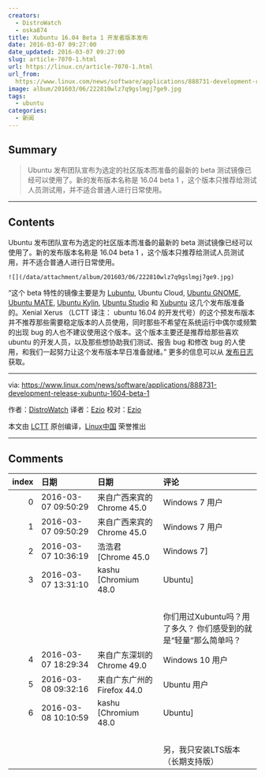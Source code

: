 ```yaml
---
creators:
  - DistroWatch
  - oska874
title: Xubuntu 16.04 Beta 1 开发者版本发布
date: 2016-03-07 09:27:00
date_updated: 2016-03-07 09:27:00
slug: article-7070-1.html
url: https://linux.cn/article-7070-1.html
url_from: 
  https://www.linux.com/news/software/applications/888731-development-release-xubuntu-1604-beta-1
image: album/201603/06/222810wlz7q9gslmgj7ge9.jpg
tags:
  - ubuntu
categories:
  - 新闻
---
```


## Summary

> Ubuntu 发布团队宣布为选定的社区版本而准备的最新的 beta 测试镜像已经可以使用了。新的发布版本名称是 16.04 beta 1 ，这个版本只推荐给测试人员测试用，并不适合普通人进行日常使用。

***

<!-- more -->

## Contents

Ubuntu 发布团队宣布为选定的社区版本而准备的最新的 beta 测试镜像已经可以使用了。新的发布版本名称是 16.04 beta 1 ，这个版本只推荐给测试人员测试用，并不适合普通人进行日常使用。

`![](/data/attachment/album/201603/06/222810wlz7q9gslmgj7ge9.jpg)`

“这个 beta 特性的镜像主要是为 [Lubuntu](http://distrowatch.com/lubuntu), Ubuntu Cloud, [Ubuntu GNOME](http://distrowatch.com/ubuntugnome), [Ubuntu MATE](http://distrowatch.com/ubuntumate), [Ubuntu Kylin](http://distrowatch.com/ubuntukylin), [Ubuntu Studio](http://distrowatch.com/ubuntustudio) 和 [Xubuntu](http://distrowatch.com/xubuntu) 这几个发布版准备的。Xenial Xerus （LCTT 译注： ubuntu 16.04 的开发代号）的这个预发布版本并不推荐那些需要稳定版本的人员使用，同时那些不希望在系统运行中偶尔或频繁的出现 bug 的人也不建议使用这个版本。这个版本主要还是推荐给那些喜欢 ubuntu 的开发人员，以及那些想协助我们测试、报告 bug 和修改 bug 的人使用，和我们一起努力让这个发布版本早日准备就绪。” 更多的信息可以从 [发布日志](https://lists.ubuntu.com/archives/ubuntu-devel-announce/2016-February/001173.html) 获取。

---

via: <https://www.linux.com/news/software/applications/888731-development-release-xubuntu-1604-beta-1>

作者：[DistroWatch](https://www.linux.com/community/forums/person/284) 译者：[Ezio](https://github.com/oska874) 校对：[Ezio](https://github.com/oska874)

本文由 [LCTT](https://github.com/LCTT/TranslateProject) 原创编译，[Linux中国](https://linux.cn/) 荣誉推出

***

## Comments

|   index | 日期                | 日期                                       | 评论                                                                                                                        |
|--------:|:--------------------|:-------------------------------------------|:----------------------------------------------------------------------------------------------------------------------------|
|       0 | 2016-03-07 09:50:29 | 来自广西来宾的 Chrome 45.0|Windows 7 用户  | 用轻量级桌面的应该选择debian                                                                     |
|       1 | 2016-03-07 09:50:29 | 来自广西来宾的 Chrome 45.0|Windows 7 用户  | 用轻量级桌面的应该选择debian                                                                     |
|       2 | 2016-03-07 10:36:19 | 浩浩君 [Chrome 45.0|Windows 7]             | 看各种发行版都没新鲜感了！                                                                       |
|       3 | 2016-03-07 13:31:10 | kashu [Chromium 48.0|Ubuntu]               | 我笔记本上只有Xubuntu，很好用。<br />                                                            |
|         |                     |                                            | <br />                                                                                           |
|         |                     |                                            | 你们用过Xubuntu吗？用了多久？ 你们感受到的就是“轻量”那么简单吗？                                                            |
|       4 | 2016-03-07 18:29:34 | 来自广东深圳的 Chrome 49.0|Windows 10 用户 | 用轻量级桌面的应该选择debian                                                                     |
|       5 | 2016-03-08 09:32:16 | 来自广东广州的 Firefox 44.0|Ubuntu 用户    | 工作在用，从15.04开始用的，这一代的xfce比以前好太多了。 而且可定制的功能很多但又不至于非常繁杂。 |
|       6 | 2016-03-08 10:10:59 | kashu [Chromium 48.0|Ubuntu]               | 嗯，仔细用过的人才能感受得到的。<br />                                                           |
|         |                     |                                            | <br />                                                                                           |
|         |                     |                                            | 另，我只安装LTS版本（长期支持版）                                                                               |
